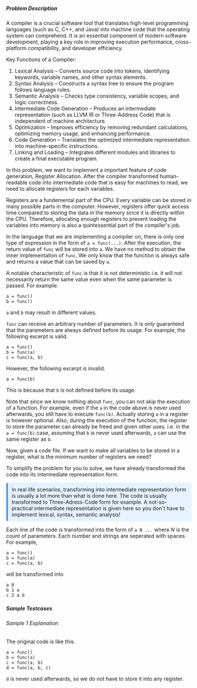 ##### Problem Description
A compiler is a crucial software tool that translates high-level programming languages (such as C, C++, and Java) into machine code that the operating system can comprehend. It is an essential component of modern software development, playing a key role in improving execution performance, cross-platform compatibility, and developer efficiency.

Key Functions of a Compiler:
1. Lexical Analysis – Converts source code into tokens, identifying keywords, variable names, and other syntax elements.
2. Syntax Analysis – Constructs a syntax tree to ensure the program follows language rules.
3. Semantic Analysis – Checks type consistency, variable scopes, and logic correctness.
4. Intermediate Code Generation – Produces an intermediate representation (such as LLVM IR or Three-Address Code) that is independent of machine architecture.
5. Optimization – Improves efficiency by removing redundant calculations, optimizing memory usage, and enhancing performance.
6. Code Generation – Translates the optimized intermediate representation into machine-specific instructions.
7. Linking and Loading – Integrates different modules and libraries to create a final executable program.

In this problem, we want to implement a important feature of code generation, Register Allocation. After the compiler transformed human-readable code into intermediate code that is easy for machines to read, we need to allocate registers for each variables.

Registers are a fundemental part of the CPU. Every variable can be stored in many possible parts in the computer. However, registers offer quick access time compared to storing the data in the memory since it is directly within the CPU. Therefore, allocating enough registers to prevent loading the variables into memory is also a quintessential part of the compiler's job.

In the language that we are implementing a compiler on, there is only one type of expression in the form of `a = func(...)`. After the execution, the return value of `func` will be stored into `a`. We have no method to obtain the inner implementation of `func`. We only know that the function is always safe and returns a value that can be saved by `a`.

A notable characteristic of `func` is that it is not deterministic i.e. it will not necessarily return the same value even when the same parameter is passed. For example:
```
a = func()
b = func()
```
`a` and `b` may result in different values.

`func` can receive an arbitrary number of parameters. It is only guaranteed that the parameters are always defined before its usage. For example, the following excerpt is valid.
```
a = func()
b = func(a)
c = func(a, b)
```

However, the following excerpt is invalid.
```
a = func(b)
```
This is because that `b` is not defined before its usage. 

Note that since we know nothing about `func`, you can not skip the execution of a function. For example, even if the `a` in the code above is never used afterwards, you still have to execute `func(b)`. Actually storing `a` in a register is however optional. Also, during the execution of the function, the register to store the parameter can already be freed and given other uses. i.e. in the `a = func(b)` case, assuming that `b` is never used afterwards, `a` can use the same register as `b`.

Now, given a code file. If we want to make all variables to be stored in a register, what is the minimum number of registers we need?

To simplify the problem for you to solve, we have already transformed the code into its intermediate representation form.

<div style="background-color: #e6f2ff; padding: 10px; border-left: 5px solid #5b9bd5; border-radius: 5px;">
In real life scenarios, transforming into intermediate representation form is usually a lot more than what is done here. The code is usually transformed to Three-Adress-Code form for example. A not-so-practical intermediate representation is given here so you don't have to implement lexical, syntax, semantic analysis!
</div>

Each line of the code is transformed into the form of `a N ...` where $N$ is the count of parameters. Each number and strings are seperated with spaces. For example,
```
a = func()
b = func(a)
c = func(a, b)
```
will be transformed into
```
a 0
b 1 a
c 2 a b
```


##### Sample Testcases

<!-- ###### Sample Input 1
```
4
a 0
b 1 a
c 2 a b
d 3 a b c
```

###### Sample Output 1
```
3
``` -->

###### Sample 1 Explanation
The original code is like this.
```
a = func()
b = func(a)
c = func(a, b)
d = func(a, b, c)
```
`d` is never used afterwards, so we do not have to store it into any register.

<!-- ### Sample Input 2
```
```


### Sample Output 2
```
```

### Sample Input 3
```
```

### Sample Output 3
```
``` -->

